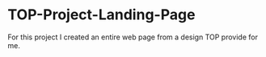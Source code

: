 # TOP-Project-Landing-Page
For this project I created an entire web page from a design TOP provide for me.
